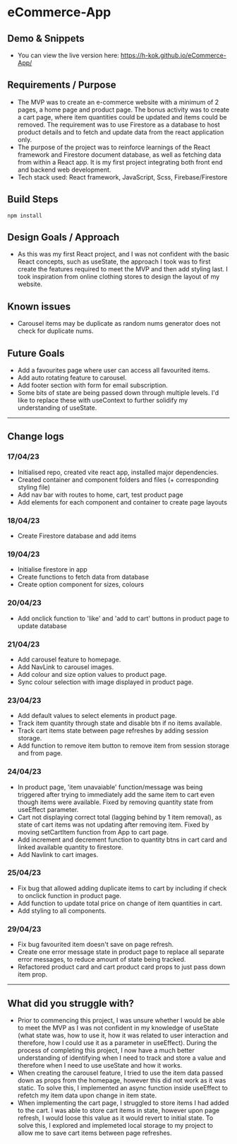 # eCommerce-App

## Demo & Snippets

-   You can view the live version here: https://h-kok.github.io/eCommerce-App/

## Requirements / Purpose

-   The MVP was to create an e-commerce website with a minimum of 2 pages, a home page and product page. The bonus activity was to create a cart page, where item quantities could be updated and items could be removed. The requirement was to use Firestore as a database to host product details and to fetch and update data from the react application only.
-   The purpose of the project was to reinforce learnings of the React framework and Firestore document database, as well as fetching data from within a React app. It is my first project integrating both front end and backend web development.
-   Tech stack used: React framework, JavaScript, Scss, Firebase/Firestore

## Build Steps

```
npm install
```

## Design Goals / Approach

-   As this was my first React project, and I was not confident with the basic React concepts, such as useState, the approach I took was to first create the features required to meet the MVP and then add styling last. I took inspiration from online clothing stores to design the layout of my website.

## Known issues

-   Carousel items may be duplicate as random nums generator does not check for duplicate nums.

## Future Goals

-   Add a favourites page where user can access all favourited items.
-   Add auto rotating feature to carousel.
-   Add footer section with form for email subscription.
-   Some bits of state are being passed down through multiple levels. I'd like to replace these with useContext to further solidify my understanding of useState.

---

## Change logs

### 17/04/23

-   Initialised repo, created vite react app, installed major dependencies.
-   Created container and component folders and files (+ corresponding styling file)
-   Add nav bar with routes to home, cart, test product page
-   Add elements for each component and container to create page layouts

### 18/04/23

-   Create Firestore database and add items

### 19/04/23

-   Initialise firestore in app
-   Create functions to fetch data from database
-   Create option component for sizes, colours

### 20/04/23

-   Add onclick function to 'like' and 'add to cart' buttons in product page to update database

### 21/04/23

-   Add carousel feature to homepage.
-   Add NavLink to carousel images.
-   Add colour and size option values to product page.
-   Sync colour selection with image displayed in product page.

### 23/04/23

-   Add default values to select elements in product page.
-   Track item quantity through state and disable btn if no items available.
-   Track cart items state between page refreshes by adding session storage.
-   Add function to remove item button to remove item from session storage and from page.

### 24/04/23

-   In product page, 'item unavaiable' function/message was being triggered after trying to immediately add the same item to cart even though items were available. Fixed by removing quantity state from useEffect parameter.
-   Cart not displaying correct total (lagging behind by 1 item removal), as state of cart items was not updating after removing item. Fixed by moving setCartItem function from App to cart page.
-   Add increment and decrement function to quantity btns in cart card and linked available quantity to firestore.
-   Add Navlink to cart images.

### 25/04/23

-   Fix bug that allowed adding duplicate items to cart by including if check to onclick function in product page.
-   Add function to update total price on change of item quantities in cart.
-   Add styling to all components.

### 29/04/23

-   Fix bug favourited item doesn't save on page refresh.
-   Create one error message state in product page to replace all separate error messages, to reduce amount of state being tracked.
-   Refactored product card and cart product card props to just pass down item prop.

---

## What did you struggle with?

-   Prior to commencing this project, I was unsure whether I would be able to meet the MVP as I was not confident in my knowledge of useState (what state was, how to use it, how it was related to user interaction and therefore, how I could use it as a parameter in useEffect). During the process of completing this project, I now have a much better understanding of identifying when I need to track and store a value and therefore when I need to use useState and how it works.
-   When creating the carousel feature, I tried to use the item data passed down as props from the homepage, however this did not work as it was static. To solve this, I implemented an async function inside useEffect to refetch my item data upon change in item state.
-   When implementing the cart page, I struggled to store items I had added to the cart. I was able to store cart items in state, however upon page refresh, I would loose this value as it would revert to initial state. To solve this, I explored and implemeted local storage to my project to allow me to save cart items between page refreshes.
